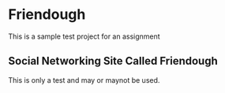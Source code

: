 # Friendough

This is a sample test project for an assignment

## Social Networking Site Called Friendough

This is only a test and may or maynot be used.
